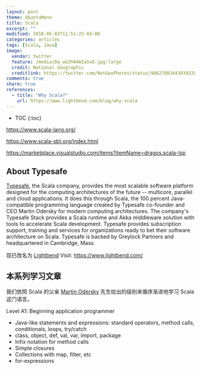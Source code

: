 ```yaml
---
layout: post
theme: UbuntuMono
title: Scala
excerpt: ""
modified: 2018-05-03T11:51:25-04:00
categories: articles
tags: [Scala, Java]
image:
  vendor: twitter
  feature: /media/Da_wGJhW4AIaSxO.jpg:large
  credit: National Geographic
  creditlink: https://twitter.com/NatGeoPhotos/status/986270834439393280
comments: true
share: true
references:
  - title: "Why Scala?"
    url: https://www.lightbend.com/blog/why-scala
---
```


* TOC
{:toc}

https://www.scala-lang.org/


https://www.scala-sbt.org/index.html

https://marketplace.visualstudio.com/items?itemName=dragos.scala-lsp


## About Typesafe
[Typesafe][scala-creator-launches-typesafe], the Scala company, provides the most scalable software platform designed for the computing architectures of the future -- multicore, parallel and cloud applications. It does this through Scala, the 100 percent Java-compatible programming language created by Typesafe co-founder and CEO Martin Odersky for modern computing architectures. The company's Typesafe Stack provides a Scala runtime and Akka middleware solution with tools to accelerate Scala development. Typesafe provides subscription support, training and services for organizations ready to bet their software architecture on Scala. Typesafe is backed by Greylock Partners and headquartered in Cambridge, Mass.

现已改名为 [Lightbend](https://www.lightbend.com/blog/typesafe-changes-name-to-lightbend)
Visit: https://www.lightbend.com/


## 本系列学习文章
我们依照 Scala 的父亲 [Martin Odersky](https://www.scala-lang.org/old/node/8610) 先生给出的级别来循序渐进地学习 Scala 这门语言。

Level A1: Beginning application programmer
* Java-like statements and expressions: standard operators, method calls, conditionals, loops, try/catch
* class, object, def, val, var, import, package
* Infix notation for method calls
* Simple closures
* Collections with map, filter, etc
* for-expressions




[scala-creator-launches-typesafe]:http://www.marketwired.com/press-release/scala-creator-launches-typesafe-commercialize-modern-application-platform-multicore-1513767.htm

